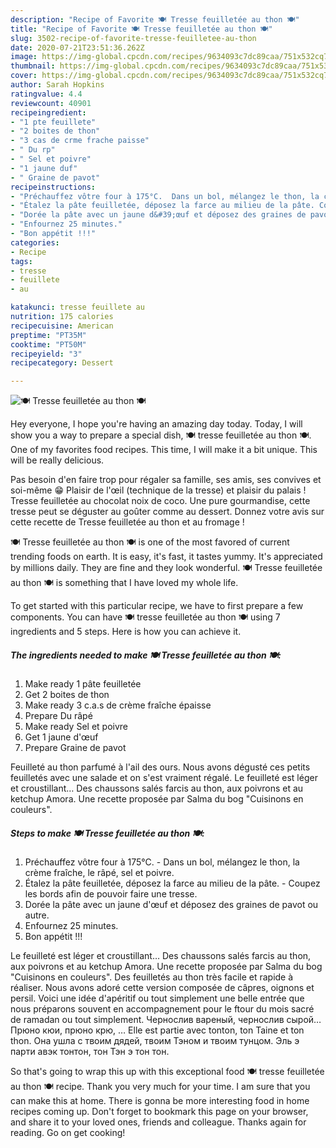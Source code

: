 ```yaml
---
description: "Recipe of Favorite 🍽 Tresse feuilletée au thon 🍽"
title: "Recipe of Favorite 🍽 Tresse feuilletée au thon 🍽"
slug: 3502-recipe-of-favorite-tresse-feuilletee-au-thon
date: 2020-07-21T23:51:36.262Z
image: https://img-global.cpcdn.com/recipes/9634093c7dc89caa/751x532cq70/🍽-tresse-feuilletee-au-thon-🍽-photo-principale-de-la-recette.jpg
thumbnail: https://img-global.cpcdn.com/recipes/9634093c7dc89caa/751x532cq70/🍽-tresse-feuilletee-au-thon-🍽-photo-principale-de-la-recette.jpg
cover: https://img-global.cpcdn.com/recipes/9634093c7dc89caa/751x532cq70/🍽-tresse-feuilletee-au-thon-🍽-photo-principale-de-la-recette.jpg
author: Sarah Hopkins
ratingvalue: 4.4
reviewcount: 40901
recipeingredient:
- "1 pte feuillete"
- "2 boites de thon"
- "3 cas de crme frache paisse"
- " Du rp"
- " Sel et poivre"
- "1 jaune duf"
- " Graine de pavot"
recipeinstructions:
- "Préchauffez vôtre four à 175°C.  Dans un bol, mélangez le thon, la crème fraîche, le râpé, sel et poivre."
- "Étalez la pâte feuilletée, déposez la farce au milieu de la pâte. Coupez les bords afin de pouvoir faire une tresse."
- "Dorée la pâte avec un jaune d&#39;œuf et déposez des graines de pavot ou autre."
- "Enfournez 25 minutes."
- "Bon appétit !!!"
categories:
- Recipe
tags:
- tresse
- feuillete
- au

katakunci: tresse feuillete au 
nutrition: 175 calories
recipecuisine: American
preptime: "PT35M"
cooktime: "PT50M"
recipeyield: "3"
recipecategory: Dessert

---
```



![🍽 Tresse feuilletée au thon 🍽](https://img-global.cpcdn.com/recipes/9634093c7dc89caa/751x532cq70/🍽-tresse-feuilletee-au-thon-🍽-photo-principale-de-la-recette.jpg)

Hey everyone, I hope you're having an amazing day today. Today, I will show you a way to prepare a special dish, 🍽 tresse feuilletée au thon 🍽. One of my favorites food recipes. This time, I will make it a bit unique. This will be really delicious.

Pas besoin d&#39;en faire trop pour régaler sa famille, ses amis, ses convives et soi-même 😁 Plaisir de l&#39;œil (technique de la tresse) et plaisir du palais ! Tresse feuilletée au chocolat noix de coco. Une pure gourmandise, cette tresse peut se déguster au goûter comme au dessert. Donnez votre avis sur cette recette de Tresse feuilletée au thon et au fromage !

🍽 Tresse feuilletée au thon 🍽 is one of the most favored of current trending foods on earth. It is easy, it's fast, it tastes yummy. It's appreciated by millions daily. They are fine and they look wonderful. 🍽 Tresse feuilletée au thon 🍽 is something that I have loved my whole life.


To get started with this particular recipe, we have to first prepare a few components. You can have 🍽 tresse feuilletée au thon 🍽 using 7 ingredients and 5 steps. Here is how you can achieve it.

<!--inarticleads1-->

##### The ingredients needed to make 🍽 Tresse feuilletée au thon 🍽:

1. Make ready 1 pâte feuilletée
1. Get 2 boites de thon
1. Make ready 3 c.a.s de crème fraîche épaisse
1. Prepare  Du râpé
1. Make ready  Sel et poivre
1. Get 1 jaune d&#39;œuf
1. Prepare  Graine de pavot


Feuilleté au thon parfumé à l&#39;ail des ours. Nous avons dégusté ces petits feuilletés avec une salade et on s&#39;est vraiment régalé. Le feuilleté est léger et croustillant… Des chaussons salés farcis au thon, aux poivrons et au ketchup Amora. Une recette proposée par Salma du bog &#34;Cuisinons en couleurs&#34;. 

<!--inarticleads2-->

##### Steps to make 🍽 Tresse feuilletée au thon 🍽:

1. Préchauffez vôtre four à 175°C.  - Dans un bol, mélangez le thon, la crème fraîche, le râpé, sel et poivre.
1. Étalez la pâte feuilletée, déposez la farce au milieu de la pâte. - Coupez les bords afin de pouvoir faire une tresse.
1. Dorée la pâte avec un jaune d&#39;œuf et déposez des graines de pavot ou autre.
1. Enfournez 25 minutes.
1. Bon appétit !!!


Le feuilleté est léger et croustillant… Des chaussons salés farcis au thon, aux poivrons et au ketchup Amora. Une recette proposée par Salma du bog &#34;Cuisinons en couleurs&#34;. Des feuilletés au thon très facile et rapide à réaliser. Nous avons adoré cette version composée de câpres, oignons et persil. Voici une idée d&#39;apéritif ou tout simplement une belle entrée que nous préparons souvent en accompagnement pour le ftour du mois sacré de ramadan ou tout simplement. Чернослив вареный, чернослив сырой… Прюно кюи, прюно крю, … Elle est partie avec tonton, ton Taine et ton thon. Она ушла с твоим дядей, твоим Тэном и твоим тунцом. Эль э парти авэк тонтон, тон Тэн э тон тон. 

So that's going to wrap this up with this exceptional food 🍽 tresse feuilletée au thon 🍽 recipe. Thank you very much for your time. I am sure that you can make this at home. There is gonna be more interesting food in home recipes coming up. Don't forget to bookmark this page on your browser, and share it to your loved ones, friends and colleague. Thanks again for reading. Go on get cooking!
